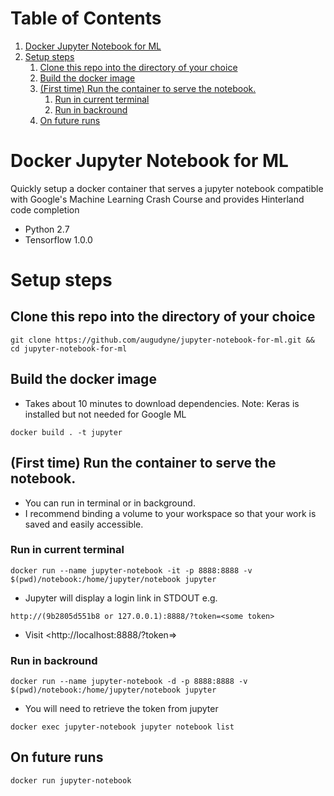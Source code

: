 
# Table of Contents

1.  [Docker Jupyter Notebook for ML](#orga426b1a)
2.  [Setup steps](#orge67f47a)
    1.  [Clone this repo into the directory of your choice](#org88c63d7)
    2.  [Build the docker image](#org99dccca)
    3.  [(First time) Run the container to serve the notebook.](#org30e7b0a)
        1.  [Run in current terminal](#org1240109)
        2.  [Run in backround](#orgb9078bc)
    4.  [On future runs](#org3796028)


<a id="orga426b1a"></a>

# Docker Jupyter Notebook for ML

Quickly setup a docker container that serves a jupyter notebook compatible with Google's Machine Learning Crash Course and provides Hinterland code completion

-   Python 2.7
-   Tensorflow 1.0.0


<a id="orge67f47a"></a>

# Setup steps


<a id="org88c63d7"></a>

## Clone this repo into the directory of your choice

`git clone https://github.com/augudyne/jupyter-notebook-for-ml.git && cd jupyter-notebook-for-ml`


<a id="org99dccca"></a>

## Build the docker image

-   Takes about 10 minutes to download dependencies. Note: Keras is installed but not needed for Google ML

`docker build . -t jupyter`


<a id="org30e7b0a"></a>

## (First time) Run the container to serve the notebook.

-   You can run in terminal or in background.
-   I recommend binding a volume to your workspace so that your work is saved and easily accessible.


<a id="org1240109"></a>

### Run in current terminal

`docker run --name jupyter-notebook -it -p 8888:8888 -v $(pwd)/notebook:/home/jupyter/notebook jupyter`

-   Jupyter will display a login link in STDOUT e.g.

`http://(9b2805d551b8 or 127.0.0.1):8888/?token=<some token>`

-   Visit <http://localhost:8888/?token=<some token>>


<a id="orgb9078bc"></a>

### Run in backround

`docker run --name jupyter-notebook -d -p 8888:8888 -v $(pwd)/notebook:/home/jupyter/notebook jupyter`

-   You will need to retrieve the token from jupyter

`docker exec jupyter-notebook jupyter notebook list`


<a id="org3796028"></a>

## On future runs

`docker run jupyter-notebook`

